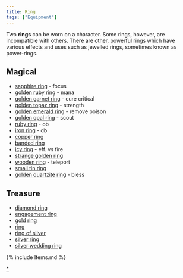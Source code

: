 ```yaml
---
title: Ring
tags: ["Equipment"]
---
```

Two **rings** can be worn on a character. Some rings, however, are
incompatible with others. There are other, powerful rings which have
various effects and uses such as jewelled rings, sometimes known as
power-rings.

## Magical

- [sapphire ring](sapphire_ring "wikilink") - focus
- [golden ruby ring](golden_ruby_ring "wikilink") - mana
- [golden garnet ring](golden_garnet_ring "wikilink") - cure critical
- [golden topaz ring](golden_topaz_ring "wikilink") - strength
- [golden emerald ring](golden_emerald_ring "wikilink") - remove poison
- [golden opal ring](golden_opal_ring "wikilink") - scout
- [ruby ring](ruby_ring "wikilink") - ob
- [iron ring](iron_ring "wikilink") - db
- [copper ring](copper_ring "wikilink")
- [banded ring](banded_ring "wikilink")
- [icy ring](icy_ring "wikilink") - eff. vs fire
- [strange golden ring](strange_golden_ring "wikilink")
- [wooden ring](wooden_ring "wikilink") - teleport
- [small tin ring](small_tin_ring "wikilink")
- [golden quartzite ring](golden_quartzite_ring "wikilink") - bless

## Treasure

- [diamond ring](diamond_ring "wikilink")
- [engagement ring](engagement_ring "wikilink")
- [gold ring](gold_ring "wikilink")
- [ring](ring_(item) "wikilink")
- [ring of silver](ring_of_silver "wikilink")
- [silver ring](silver_ring "wikilink")
- [silver wedding ring](silver_wedding_ring "wikilink")

{% include Items.md %}

[\*](Category:Rings "wikilink")